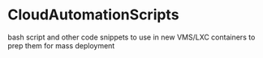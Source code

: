 # CloudAutomationScripts
bash script and other code snippets to use in new VMS/LXC containers to prep them for mass deployment

